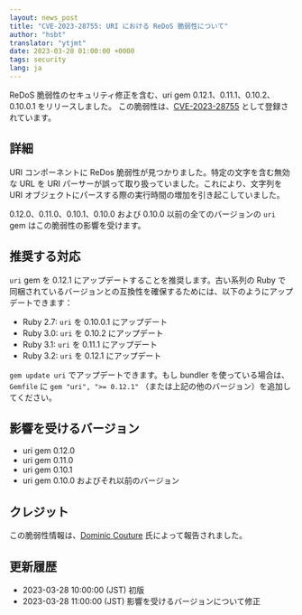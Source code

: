 ```yaml
---
layout: news_post
title: "CVE-2023-28755: URI における ReDoS 脆弱性について"
author: "hsbt"
translator: "ytjmt"
date: 2023-03-28 01:00:00 +0000
tags: security
lang: ja
---
```


ReDoS 脆弱性のセキュリティ修正を含む、uri gem 0.12.1、0.11.1、0.10.2、0.10.0.1 をリリースしました。
この脆弱性は、[CVE-2023-28755](https://nvd.nist.gov/vuln/detail/CVE-2023-28755) として登録されています。

## 詳細

URI コンポーネントに ReDos 脆弱性が見つかりました。特定の文字を含む無効な URL を URI パーサーが誤って取り扱っていました。これにより、文字列を URI オブジェクトにパースする際の実行時間の増加を引き起こしていました。

0.12.0、0.11.0、0.10.1、0.10.0 および 0.10.0 以前の全てのバージョンの `uri` gem はこの脆弱性の影響を受けます。

## 推奨する対応

`uri` gem を 0.12.1 にアップデートすることを推奨します。古い系列の Ruby で同梱されているバージョンとの互換性を確保するためには、以下のようにアップデートできます：

* Ruby 2.7: `uri` を 0.10.0.1 にアップデート
* Ruby 3.0: `uri` を 0.10.2 にアップデート
* Ruby 3.1: `uri` を 0.11.1 にアップデート
* Ruby 3.2: `uri` を 0.12.1 にアップデート

`gem update uri` でアップデートできます。もし bundler を使っている場合は、`Gemfile` に `gem "uri", ">= 0.12.1"` （または上記の他のバージョン）を追加してください。

## 影響を受けるバージョン

* uri gem 0.12.0
* uri gem 0.11.0
* uri gem 0.10.1
* uri gem 0.10.0 およびそれ以前のバージョン

## クレジット

この脆弱性情報は、[Dominic Couture](https://hackerone.com/dee-see?type=user) 氏によって報告されました。

## 更新履歴

* 2023-03-28 10:00:00 (JST) 初版
* 2023-03-28 11:00:00 (JST) 影響を受けるバージョンについて修正
